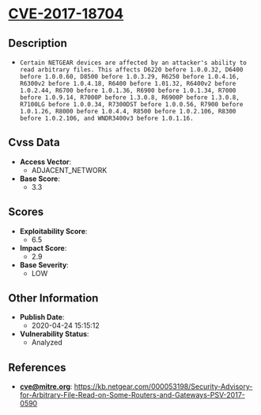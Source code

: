 
# [CVE-2017-18704](https://kb.netgear.com/000053198/Security-Advisory-for-Arbitrary-File-Read-on-Some-Routers-and-Gateways-PSV-2017-0590)

## Description

- `Certain NETGEAR devices are affected by an attacker's ability to read arbitrary files. This affects D6220 before 1.0.0.32, D6400 before 1.0.0.60, D8500 before 1.0.3.29, R6250 before 1.0.4.16, R6300v2 before 1.0.4.18, R6400 before 1.01.32, R6400v2 before 1.0.2.44, R6700 before 1.0.1.36, R6900 before 1.0.1.34, R7000 before 1.0.9.14, R7000P before 1.3.0.8, R6900P before 1.3.0.8, R7100LG before 1.0.0.34, R7300DST before 1.0.0.56, R7900 before 1.0.1.26, R8000 before 1.0.4.4, R8500 before 1.0.2.106, R8300 before 1.0.2.106, and WNDR3400v3 before 1.0.1.16.`

## Cvss Data

- **Access Vector**:
  - ADJACENT_NETWORK
- **Base Score**:
  - 3.3

## Scores

- **Exploitability Score**:
  - 6.5
- **Impact Score**:
  - 2.9
- **Base Severity**:
  - LOW

## Other Information

- **Publish Date**:
  - 2020-04-24 15:15:12
- **Vulnerability Status**:
  - Analyzed

## References

- **cve@mitre.org**: https://kb.netgear.com/000053198/Security-Advisory-for-Arbitrary-File-Read-on-Some-Routers-and-Gateways-PSV-2017-0590
